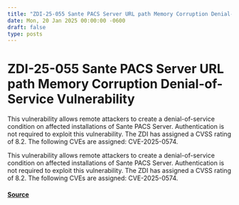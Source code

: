 ```yaml
---
title: "ZDI-25-055 Sante PACS Server URL path Memory Corruption Denial-of-Service Vulnerability"
date: Mon, 20 Jan 2025 00:00:00 -0600
draft: false
type: posts
---
```

# ZDI-25-055 Sante PACS Server URL path Memory Corruption Denial-of-Service Vulnerability





This vulnerability allows remote attackers to create a denial-of-service condition on affected installations of Sante PACS Server. Authentication is not required to exploit this vulnerability. The ZDI has assigned a CVSS rating of 8.2. The following CVEs are assigned: CVE-2025-0574.

This vulnerability allows remote attackers to create a denial-of-service condition on affected installations of Sante PACS Server. Authentication is not required to exploit this vulnerability. The ZDI has assigned a CVSS rating of 8.2. The following CVEs are assigned: CVE-2025-0574.

#### [Source](http://www.zerodayinitiative.com/advisories/ZDI-25-055/)

